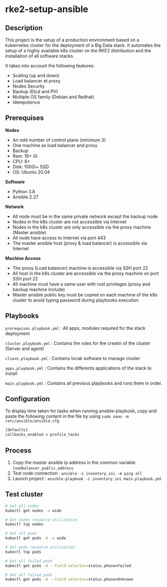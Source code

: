 # **rke2-setup-ansible**

## **Description**

This project is the setup of a production environment based on a kubernetes cluster for the deployment of a Big Data stack. It automates the setup of a highly available k8s cluster on the RKE2 distribution and the installation of all software stacks.

It takes into account the following features:

* Scaling (up and down)
* Load balancer et proxy
* Nodes Security
* Backup (Etcd and PV)
* Multiple OS family (Debian and Redhat)
* Idempotence

## **Prerequises**

**Nodes**

* An odd number of control plane (minimum 3)
* One machine as load balancer and proxy
* Backup
* Ram: 16+ Gi
* CPU: 8+
* Disk: 100Gi+ SSD
* OS: Ubuntu 20.04

**Software**

* Python 3.8
* Ansible 2.27

**Network**

* All node must be in the same private network except the backup node
* Nodes in the k8s cluster are not accessible via Internet
* Nodes in the k8s cluster are only accessible via the proxy machine (Master ansible)
* All node have access to Internet via port 443
* The master ansible host (proxy & load balancer) is accessible via Internet

**Machine Access**

* The proxy (Load balancer) machine is accessible via SSH port 22
* All host in the k8s cluster are accessible via the proxy machine on port SSH port 22
* All machine must have a same user with root privileges (proxy and backup machine include)
* Master ansible public key must be copied on each machine of the k8s cluster to avoid typing password during playbooks execution

## **Playbooks**

`prerequises.playbook.yml`  : All apps, modules required for the stack deployment

`cluster.playbook.yml` : Contains the roles for the creatin of the cluster (Server and agent)

`client.playbook.yml` : Contains locak software to manage cluster

`apps.playbook.yml` : Contains the differents applications of the stack to install

`main.playbook.yml` : Contains all previous playbooks and runs them in order.

## **Configuration**

To display time taken for tasks when running ansible-playbook, copy and paste the following content in the file by using `sudo nano -m /etc/ansible/ansible.cfg`

```bash
[defaults]
callbacks_enabled = profile_tasks
```

## **Process**

1. Copy the master ansible ip address in the common variable `loadbalancer_public_address`
2. Test node connection : `ansible -i inventory.ini -m ping all`
3. Launch project : `ansible-playbook -i inventory.ini main.playbook.yml`

## **Test cluster**

```bash
# Get all nodes
kubectl get nodes -o wide

# Get nodes resource utilization
kubectl top nodes 

# Get all pods
kubectl get pods -A -o wide

# Get pods resource utilization
kubectl top pods 

# Get all failed pods
kubectl get pods -A --field-selector=status.phase=Failed

# Get all failed pods
kubectl get pods -A --field-selector=status.phase=Unknown
```

